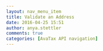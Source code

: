 ```yaml
---
layout: nav_menu_item
title: Validate an Address
date: 2016-04-25 15:51
author: anya.stettler
comments: true
categories: [AvaTax API navigation]
---
```


